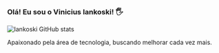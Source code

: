 
### Olá! Eu sou o Vinicius Iankoski! 🖐️

![Iankoski GitHub stats](https://github-readme-stats.vercel.app/api?username=ViniciusIankoski&show_icons=true&theme=radical)

Apaixonado pela área de tecnologia, buscando melhorar cada vez mais.
